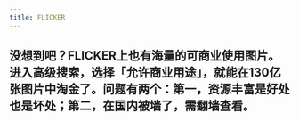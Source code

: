 ```yaml
---
title: FLICKER  
---
```


## 没想到吧？FLICKER上也有海量的可商业使用图片。进入高级搜索，选择「允许商业用途」，就能在130亿张图片中淘金了。问题有两个：第一，资源丰富是好处也是坏处；第二，在国内被墙了，需翻墙查看。
